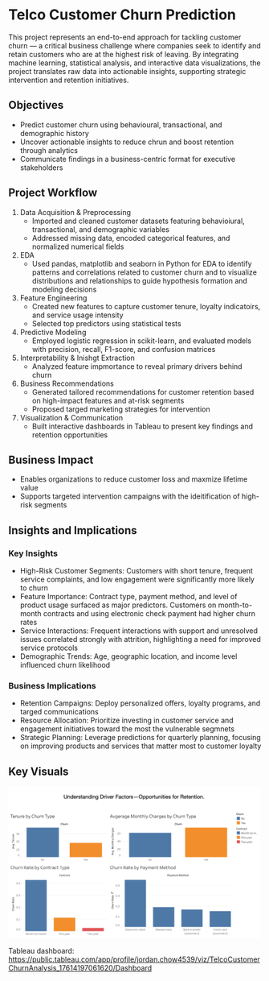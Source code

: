 # Telco Customer Churn Prediction

This project represents an end-to-end approach for tackling customer churn — a critical business challenge where companies seek to identify and retain customers who are at the highest risk of leaving. By integrating machine learning, statistical analysis, and interactive data visualizations, the project translates raw data into actionable insights, supporting strategic intervention and retention initiatives.

## Objectives
- Predict customer churn using behavioural, transactional, and demographic history
- Uncover actionable insights to reduce chrun and boost retention through analytics
- Communicate findings in a business-centric format for executive stakeholders

## Project Workflow
1. Data Acquisition & Preprocessing
   - Imported and cleaned customer datasets featuring behavioiural, transactional, and demographic variables
   - Addressed missing data, encoded categorical features, and normalized numerical fields
2. EDA
   - Used pandas, matplotlib and seaborn in Python for EDA to identify patterns and correlations related to customer churn and to visualize distributions and relationships to guide hypothesis formation and modeling decisions
3. Feature Engineering
   - Created new features to capture customer tenure, loyalty indicatoirs, and service usage intensity
   - Selected top predictors using statistical tests
4. Predictive Modeling
   - Employed logistic regression in scikit-learn, and evaluated models with precision, recall, F1-score, and confusion matrices
5. Interpretability & Inishgt Extraction
   - Analyzed feature impmortance to reveal primary drivers behind churn
6. Business Recommendations
   - Generated tailored recommendations for customer retention based on high-impact features and at-risk segments
   - Proposed targed marketing strategies for intervention
7. Visualization & Communication
   - Built interactive dashboards in Tableau to present key findings and retention opportunities

## Business Impact
- Enables organizations to reduce customer loss and maxmize lifetime value
- Supports targeted intervention campaigns with the ideitification of high-risk segments

## Insights and Implications
### Key Insights
- High-Risk Customer Segments: Customers with short tenure, frequent service complaints, and low engagement were significantly more likely to churn
- Feature Importance: Contract type, payment method, and level of product usage surfaced as major predictors. Customers on month-to-month contracts and using electronic check payment had higher churn rates
- Service Interactions: Frequent interactions with support and unresolved issues correlated strongly with attrition, highlighting a need for improved service protocols
- Demographic Trends: Age, geographic location, and income level influenced churn likelihood

### Business Implications
- Retention Campaigns: Deploy personalized offers, loyalty programs, and targed communications
- Resource Allocation: Prioritize investing in customer service and engagement initiatives toward the most the vulnerable segmnets
- Strategic Planning: Leverage predictions for quarterly planning, focusing on improving products and services that matter most to customer loyalty

## Key Visuals
![dashboard](https://github.com/jordanchow1/customer_churn/blob/main/customer_churn_dashboard.png)

Tableau dashboard: https://public.tableau.com/app/profile/jordan.chow4539/viz/TelcoCustomerChurnAnalysis_17614197061620/Dashboard
